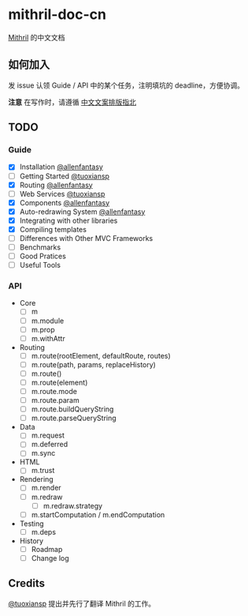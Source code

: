 # mithril-doc-cn
[Mithril](http://lhorie.github.io/mithril/) 的中文文档

## 如何加入

发 issue 认领 Guide / API 中的某个任务，注明填坑的 deadline，方便协调。

**注意** 在写作时，请遵循 [中文文案排版指北](https://github.com/sparanoid/chinese-copywriting-guidelines)

## TODO

### Guide
- [x] Installation [@allenfantasy](https://github.com/allenfantasy)
- [ ] Getting Started [@tuoxiansp](https://github.com/tuoxiansp)
- [x] Routing [@allenfantasy](https://github.com/allenfantasy)
- [ ] Web Services [@tuoxiansp](https://github.com/tuoxiansp)
- [x] Components [@allenfantasy](https://github.com/allenfantasy)
- [x] Auto-redrawing System [@allenfantasy](https://github.com/allenfantasy)
- [x] Integrating with other libraries
- [x] Compiling templates
- [ ] Differences with Other MVC Frameworks
- [ ] Benchmarks
- [ ] Good Pratices
- [ ] Useful Tools

### API

- Core
  - [ ] m
  - [ ] m.module
  - [ ] m.prop
  - [ ] m.withAttr
- Routing
  - [ ] m.route(rootElement, defaultRoute, routes)
  - [ ] m.route(path, params, replaceHistory)
  - [ ] m.route()
  - [ ] m.route(element)
  - [ ] m.route.mode
  - [ ] m.route.param
  - [ ] m.route.buildQueryString
  - [ ] m.route.parseQueryString
- Data
  - [ ] m.request
  - [ ] m.deferred
  - [ ] m.sync
- HTML
  - [ ] m.trust
- Rendering
  - [ ] m.render
  - [ ] m.redraw
    - [ ] m.redraw.strategy
  - [ ] m.startComputation / m.endComputation
- Testing
  - [ ] m.deps
- History
  - [ ] Roadmap
  - [ ] Change log

## Credits

[@tuoxiansp](https://github.com/tuoxiansp) 提出并先行了翻译 Mithril 的工作。
